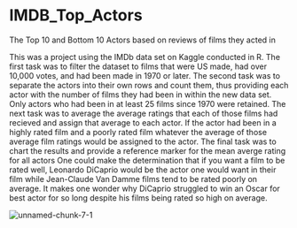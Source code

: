 # IMDB_Top_Actors
The Top 10 and Bottom 10 Actors based on reviews of films they acted in

This was a project using the IMDb data set on Kaggle conducted in R. 
The first task was to filter the dataset to films that were US made, had over 10,000 votes, and had been made in 1970 or later.
The second task was to separate the actors into their own rows and count them, thus providing each actor with the number of films they had been in within the new data set.
Only actors who had been in at least 25 films since 1970 were retained.
The next task was to average the average ratings that each of those films had recieved and assign that average to each actor. If the actor had been in a highly rated film and a poorly rated film whatever the average of those average film ratings would be assigned to the actor.
The final task was to chart the results and provide a reference marker for the mean averge rating for all actors
One could make the determination that if you want a film to be rated well, Leonardo DiCaprio would be the actor one would want in their film while Jean-Claude Van Damme films tend to be rated poorly on average. It makes one wonder why DiCaprio struggled to win an Oscar for best actor for so long despite his films being rated so high on average.

![unnamed-chunk-7-1](https://user-images.githubusercontent.com/61364738/122484162-1641e180-cfa2-11eb-85e7-97617707dd5f.png)

